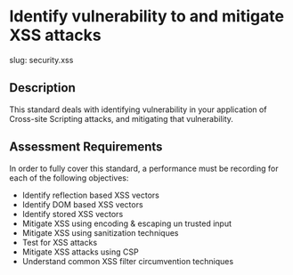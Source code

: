 # Identify vulnerability to and mitigate XSS attacks

slug: security.xss

## Description
This standard deals with identifying vulnerability in your application of Cross-site Scripting attacks, and mitigating that vulnerability.

## Assessment Requirements
In order to fully cover this standard, a performance must be recording for each of the following objectives:

- Identify reflection based XSS vectors
- Identify DOM based XSS vectors
- Identify stored XSS vectors
- Mitigate XSS using encoding & escaping un trusted input
- Mitigate XSS using sanitization techniques
- Test for XSS attacks
- Mitigate XSS attacks using CSP
- Understand common XSS filter circumvention techniques
